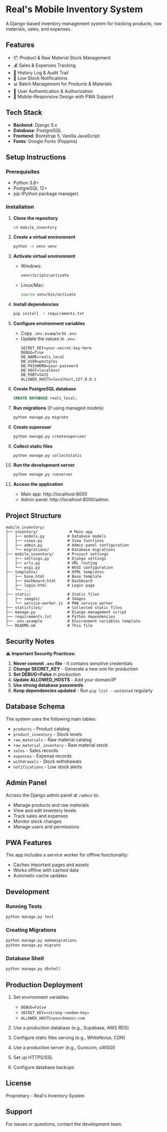 # Real's Mobile Inventory System

A Django-based inventory management system for tracking products, raw materials, sales, and expenses.

## Features

- 📦 Product & Raw Material Stock Management
- 💰 Sales & Expenses Tracking
- 📜 History Log & Audit Trail
- 🔔 Low Stock Notifications
- 📊 Batch Management for Products & Materials
- 🔐 User Authentication & Authorization
- 📱 Mobile-Responsive Design with PWA Support

## Tech Stack

- **Backend**: Django 5.x
- **Database**: PostgreSQL
- **Frontend**: Bootstrap 5, Vanilla JavaScript
- **Fonts**: Google Fonts (Poppins)

## Setup Instructions

### Prerequisites

- Python 3.8+
- PostgreSQL 12+
- pip (Python package manager)

### Installation

1. **Clone the repository**
   ```bash
   cd mobile_inventory
   ```

2. **Create a virtual environment**
   ```bash
   python -m venv venv
   ```

3. **Activate virtual environment**
   - Windows:
     ```bash
     venv\Scripts\activate
     ```
   - Linux/Mac:
     ```bash
     source venv/bin/activate
     ```

4. **Install dependencies**
   ```bash
   pip install -r requirements.txt
   ```

5. **Configure environment variables**
   - Copy `.env.example` to `.env`
   - Update the values in `.env`:
     ```
     SECRET_KEY=your-secret-key-here
     DEBUG=True
     DB_NAME=reals_local
     DB_USER=postgres
     DB_PASSWORD=your-password
     DB_HOST=localhost
     DB_PORT=5432
     ALLOWED_HOSTS=localhost,127.0.0.1
     ```

6. **Create PostgreSQL database**
   ```sql
   CREATE DATABASE reals_local;
   ```

7. **Run migrations** (if using managed models)
   ```bash
   python manage.py migrate
   ```

8. **Create superuser**
   ```bash
   python manage.py createsuperuser
   ```

9. **Collect static files**
   ```bash
   python manage.py collectstatic
   ```

10. **Run the development server**
    ```bash
    python manage.py runserver
    ```

11. **Access the application**
    - Main app: http://localhost:8000
    - Admin panel: http://localhost:8000/admin

## Project Structure

```
mobile_inventory/
├── inventory/              # Main app
│   ├── models.py          # Database models
│   ├── views.py           # View functions
│   ├── admin.py           # Admin panel configuration
│   └── migrations/        # Database migrations
├── mobile_inventory/      # Project settings
│   ├── settings.py        # Django settings
│   ├── urls.py            # URL routing
│   └── wsgi.py            # WSGI configuration
├── templates/             # HTML templates
│   ├── base.html          # Base template
│   ├── dashboard.html     # Dashboard
│   ├── login.html         # Login page
│   └── ...
├── static/                # Static files
│   ├── images/            # Images
│   └── service-worker.js  # PWA service worker
├── staticfiles/           # Collected static files
├── manage.py              # Django management script
├── requirements.txt       # Python dependencies
├── .env.example           # Environment variables template
└── README.md              # This file
```

## Security Notes

⚠️ **Important Security Practices:**

1. **Never commit `.env` file** - It contains sensitive credentials
2. **Change SECRET_KEY** - Generate a new one for production
3. **Set DEBUG=False** in production
4. **Update ALLOWED_HOSTS** - Add your domain/IP
5. **Use strong database passwords**
6. **Keep dependencies updated** - Run `pip list --outdated` regularly

## Database Schema

The system uses the following main tables:
- `products` - Product catalog
- `product_inventory` - Stock levels
- `raw_materials` - Raw material catalog
- `raw_material_inventory` - Raw material stock
- `sales` - Sales records
- `expenses` - Expense records
- `withdrawals` - Stock withdrawals
- `notifications` - Low stock alerts

## Admin Panel

Access the Django admin panel at `/admin` to:
- Manage products and raw materials
- View and edit inventory levels
- Track sales and expenses
- Monitor stock changes
- Manage users and permissions

## PWA Features

The app includes a service worker for offline functionality:
- Caches important pages and assets
- Works offline with cached data
- Automatic cache updates

## Development

### Running Tests
```bash
python manage.py test
```

### Creating Migrations
```bash
python manage.py makemigrations
python manage.py migrate
```

### Database Shell
```bash
python manage.py dbshell
```

## Production Deployment

1. Set environment variables:
   - `DEBUG=False`
   - `SECRET_KEY=<strong-random-key>`
   - `ALLOWED_HOSTS=yourdomain.com`

2. Use a production database (e.g., Supabase, AWS RDS)

3. Configure static files serving (e.g., WhiteNoise, CDN)

4. Use a production server (e.g., Gunicorn, uWSGI)

5. Set up HTTPS/SSL

6. Configure database backups

## License

Proprietary - Real's Inventory System

## Support

For issues or questions, contact the development team.

